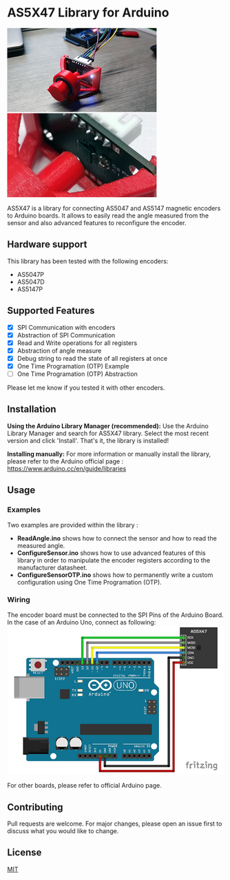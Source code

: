 
# AS5X47 Library for Arduino
![AS5047P Encoder with Arduino Mega](extras/images/encoderWithArduino.jpg?raw=true "Encoder with Arduino Mega")![AS5047P Encoder Mount](extras/images/encoderMount.jpg?raw=true "AS5047P Encoder")

AS5X47 is a library for connecting AS5047 and AS5147 magnetic encoders to Arduino boards. It allows to easily read the angle measured from the sensor and also advanced features to reconfigure the encoder.

## Hardware support
This library has been tested with the following encoders:

 - AS5047P
 - AS5047D
 - AS5147P

## Supported Features

 - [x] SPI Communication with encoders
 - [x] Abstraction of SPI Communication
 - [x] Read and Write operations for all registers
 - [x] Abstraction of angle measure
 - [x] Debug string to read the state of all registers at once
 - [x] One Time Programation (OTP) Example
 - [ ] One Time Programation (OTP) Abstraction

Please let me know if you tested it with other encoders.

## Installation
**Using the Arduino Library Manager (recommended):** 
Use the Arduino Library Manager and search for AS5X47 library. Select the most recent version and click 'Install'. That's it, the library is installed!

**Installing manually:**
For more information or manually install the library, please refer to the Arduino official page : https://www.arduino.cc/en/guide/libraries

## Usage
### Examples
Two examples are provided within the library :

 - **ReadAngle.ino**  shows how to connect the sensor and how to read the measured angle.
 - **ConfigureSensor.ino** shows how to use advanced features of this library in order to manipulate the encoder registers according to the manufacturer datasheet. 
 - **ConfigureSensorOTP.ino** shows how to permanently write a custom configuration using One Time Programation (OTP).

### Wiring
The encoder board must be connected to the SPI Pins of the Arduino Board. In the case of an Arduino Uno, connect as following:
![AS5X47 encoder connection](extras/images/wiring.jpg?raw=true "Wiring with an Arduino Uno")

For other boards, please refer to official Arduino page.

## Contributing
Pull requests are welcome. For major changes, please open an issue first to discuss what you would like to change.



## License
[MIT](https://choosealicense.com/licenses/mit/)
